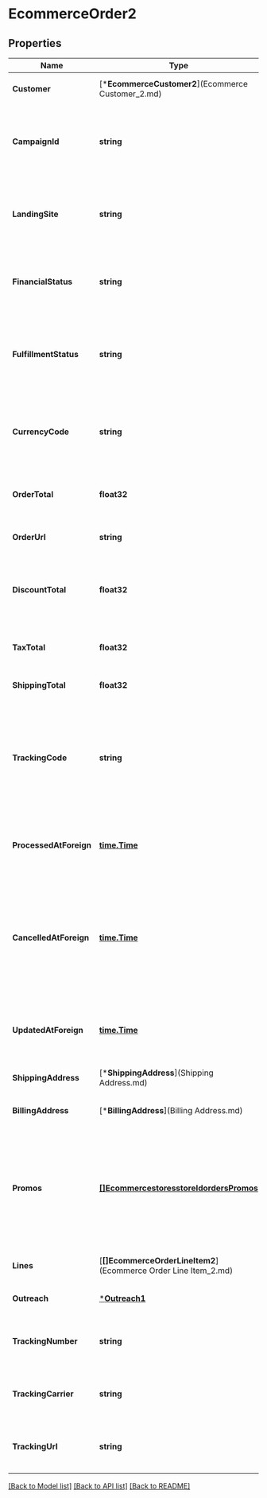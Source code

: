 # EcommerceOrder2

## Properties
Name | Type | Description | Notes
------------ | ------------- | ------------- | -------------
**Customer** | [***EcommerceCustomer2**](Ecommerce Customer_2.md) |  | [optional] [default to null]
**CampaignId** | **string** | A string that uniquely identifies the campaign associated with an order. | [optional] [default to null]
**LandingSite** | **string** | The URL for the page where the buyer landed when entering the shop. | [optional] [default to null]
**FinancialStatus** | **string** | The order status. Use this parameter to trigger [Order Notifications](https://mailchimp.com/developer/marketing/docs/e-commerce/#order-notifications). | [optional] [default to null]
**FulfillmentStatus** | **string** | The fulfillment status for the order. Use this parameter to trigger [Order Notifications](https://mailchimp.com/developer/marketing/docs/e-commerce/#order-notifications). | [optional] [default to null]
**CurrencyCode** | **string** | The three-letter ISO 4217 code for the currency that the store accepts. | [optional] [default to null]
**OrderTotal** | **float32** | The order total associated with an order. | [optional] [default to null]
**OrderUrl** | **string** | The URL for the order. | [optional] [default to null]
**DiscountTotal** | **float32** | The total amount of the discounts to be applied to the price of the order. | [optional] [default to null]
**TaxTotal** | **float32** | The tax total associated with an order. | [optional] [default to null]
**ShippingTotal** | **float32** | The shipping total for the order. | [optional] [default to null]
**TrackingCode** | **string** | The Mailchimp tracking code for the order. Uses the &#39;mc_tc&#39; parameter in E-Commerce tracking URLs. | [optional] [default to null]
**ProcessedAtForeign** | [**time.Time**](time.Time.md) | The date and time the order was processed in ISO 8601 format. | [optional] [default to null]
**CancelledAtForeign** | [**time.Time**](time.Time.md) | The date and time the order was cancelled in ISO 8601 format. Note: passing a value for this parameter will cancel the order being edited. | [optional] [default to null]
**UpdatedAtForeign** | [**time.Time**](time.Time.md) | The date and time the order was updated in ISO 8601 format. | [optional] [default to null]
**ShippingAddress** | [***ShippingAddress**](Shipping Address.md) |  | [optional] [default to null]
**BillingAddress** | [***BillingAddress**](Billing Address.md) |  | [optional] [default to null]
**Promos** | [**[]EcommercestoresstoreIdordersPromos**](ecommercestoresstore_idorders_promos.md) | The promo codes applied on the order. Note: Patch will completely replace the value of promos with the new one provided. | [optional] [default to null]
**Lines** | [**[]EcommerceOrderLineItem2**](Ecommerce Order Line Item_2.md) | An array of the order&#39;s line items. | [optional] [default to null]
**Outreach** | [***Outreach1**](Outreach_1.md) |  | [optional] [default to null]
**TrackingNumber** | **string** | The tracking number associated with the order. | [optional] [default to null]
**TrackingCarrier** | **string** | The tracking carrier associated with the order. | [optional] [default to null]
**TrackingUrl** | **string** | The tracking URL associated with the order. | [optional] [default to null]

[[Back to Model list]](../README.md#documentation-for-models) [[Back to API list]](../README.md#documentation-for-api-endpoints) [[Back to README]](../README.md)


